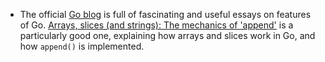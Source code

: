 - The official [Go blog](https://blog.golang.org) is full of fascinating and useful essays on features of Go. [Arrays, slices (and strings): The mechanics of 'append'](https://blog.golang.org/slices) is a particularly good one, explaining how arrays and slices work in Go, and how `append()` is implemented.

